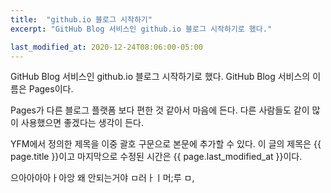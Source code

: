 ```yaml
---
title:  "github.io 블로그 시작하기"
excerpt: "GitHub Blog 서비스인 github.io 블로그 시작하기로 했다."

last_modified_at: 2020-12-24T08:06:00-05:00
---
```


GitHub Blog 서비스인 github.io 블로그 시작하기로 했다.
GitHub Blog 서비스의 이름은 Pages이다.

Pages가 다른 블로그 플랫폼 보다 편한 것 같아서 마음에 든다.
다른 사람들도 같이 많이 사용했으면 좋겠다는 생각이 든다.

YFM에서 정의한 제목을 이중 괄호 구문으로 본문에 추가할 수 있다.
이 글의 제목은 {{ page.title }}이고
마지막으로 수정된 시간은 {{ page.last_modified_at }}이다.


으아아아아ㅏ아앙 왜 안되는거야 ㅁ러ㅏㅣ머;루 ㅁ,
